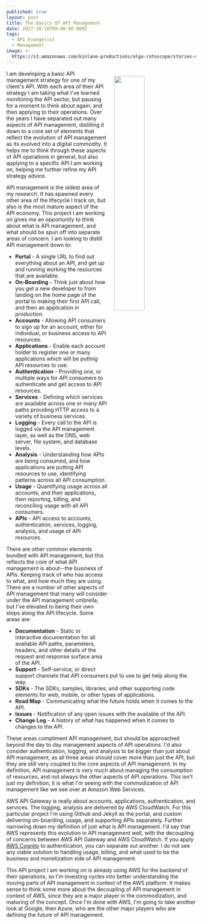 ```yaml
---
published: true
layout: post
title: The Basics Of API Management
date: 2017-10-16T09:00:00.000Z
tags:
  - API Evangelist
  - Management
image: >-
  https://s3.amazonaws.com/kinlane-productions/algo-rotoscope/stories-new/42_16_600_400_0_max_1_1_1-5.jpg
---
```

<p><img src="https://s3.amazonaws.com/kinlane-productions/algo-rotoscope/stories-new/42_16_600_400_0_max_1_1_1-5.jpg" align="right" width="40%" style="padding: 15px;" /></p>I am developing a basic API management strategy for one of my client's API. With each area of their API strategy I am taking what I've learned monitoring the API sector, but pausing for a moment to think about again, and then applying to their operations. Over the years I have separated out many aspects of API management, distilling it down to a core set of elements that reflect the evolution of API management as its evolved into a digital commodity. It helps me to think through these aspects of API operations in general, but also applying to a specific API I am working on, helping me further refine my API strategy advice.

API management is the oldest area of my research. It has spawned every other area of the lifecycle I track on, but also is the most mature aspect of the API economy. This project I am working on gives me an opportunity to think about what is API management, and what should be spun off into separate areas of concern. I am looking to distill API management down to:

- **Portal** - A single URL to find out everything about an API, and get up and running working the resources that are available.
- **On-Boarding** - Think just about how you get a new developer to from landing on the home page of the portal to making their first API call, and then an application in production.
- **Accounts** - Allowing API consumers to sign up for an account, either for individual, or business access to API resources.
- **Applications** - Enable each account holder to register one or many applications which will be putting API resources to use.
- **Authentication** - Providing one, or multiple ways for API consumers to authenticate and get access to API resources.
- **Services** - Defining which services are available across one or many API paths providing HTTP access to a variety of business services.
- **Logging** - Every call to the API is logged via the API management layer, as well as the DNS, web server, file system, and database levels.
- **Analysis** - Understanding how APIs are being consumed, and how applications are putting API resources to use, identifying patterns across all API consumption.
- **Usage** - Quantifying usage across all accounts, and their applications, then reporting, billing, and reconciling usage with all API consumers.
- **APIs** - API access to accounts, authentication, services, logging, analysis, and usage of API resources.

There are other common elements bundled with API management, but this reflects the core of what API management is about--the business of APIs. Keeping track of who has access to what, and how much they are using. There are a number of other aspects of API management that many will consider under the API management umbrella, but I've elevated to being their own stops along the API lifecycle. Some areas are:

- **Documentation** - Static or interactive documentation for all available API paths, parameters, headers, and other details of the request and response surface area of the API.
- **Support** - Self-service, or direct support channels that API consumers put to use to get help along the way.
- **SDKs** - The SDKs, samples, libraries, and other supporting code elements for web, mobile, or other types of applications.
- **Road Map** - Communicating what the future holds when it comes to the API.
- **Issues**  - Notification of any open issues with the available of the API.
- **Change Log** - A history of what has happened when it comes to changes to the API.

These areas compliment API management, but should be approached beyond the day to day management aspects of API operations. I'd also consider authentication, logging, and analysis to be bigger than just about API management, as all three areas should cover more than just the API, but they are still very coupled to the core aspects of API management. In my definition, API management is very much about managing the consumption of resources, and not always the other aspects of API operations. This isn't just my definition, it is what I'm seeing with the commodization of API management like we see over at Amazon Web Services.

AWS API Gateway is really about accounts, applications, authentication, and services. The logging, analysis are delivered by AWS CloudWatch. For this particular project I'm using Github and Jekyll as the portal, and custom delivering on-boarding, usage, and supporting APIs separately. Further narrowing down my definition of just what is API management. I'd say that AWS represents this evolution in API management well, with the decoupling of concerns between AWS API Gateway and AWS CloudWatch. If you apply [AWS Cognito](https://aws.amazon.com/cognito/) to authentication, you can separate out another. I do not see any viable solution to handling usage, billing, and what used to be the business and monetization side of API management.

This API project I am working on is already using AWS for the backend of their operations, so I'm investing cycles into better understanding the moving parts of API management in context of the AWS platform. It makes sense to think some more about the decoupling of API management in context of AWS, since they are a major player in the commodization, and maturing of the concept. Once I'm done with AWS, I'm going to take another look at Google, then Azure, who are the other major players who are defining the future of API management.
